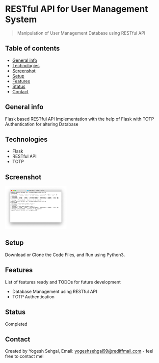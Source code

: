 # RESTful API for User Management System
> Manipulation of User Management Database using RESTful API

## Table of contents
* [General info](#general-info)
* [Technologies](#technologies)
* [Screenshot](#screenshot)
* [Setup](#setup)
* [Features](#features)
* [Status](#status)
* [Contact](#contact)

## General info
Flask based RESTful API Implementation with the help of Flask with TOTP Authentication for altering Database

## Technologies
* Flask
* RESTful API
* TOTP

## Screenshot
<img src="https://raw.githubusercontent.com/ysehgal147/user-management-restful-api/master/Screenshot%202020-07-27%20at%202.13.00%20PM.png" width="200">

## Setup
Download or Clone the Code Files, and Run using Python3.

## Features
List of features ready and TODOs for future development
* Database Management using RESTful API
* TOTP Authentication

## Status
Completed

## Contact
Created by Yogesh Sehgal, Email: [yogeshsehgal99@rediffmail.com](yogeshsehgal99@rediffmail.com) - feel free to contact me!

